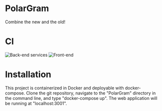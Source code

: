 # PolarGram
Combine the new and the old!

# CI
![Back-end services](https://github.com/LarsvdBrandt/PolarGram/workflows/Back-end%20CI/badge.svg)
![Front-end](https://github.com/LarsvdBrandt/PolarGram/workflows/Front-end%20CI/badge.svg)
 
# Installation
This project is containerized in Docker and deployable with docker-compose. Clone the git repository, navigate to the "PolarGram" directory in the command line, and type "docker-compose up". The web application will be running at "localhost:3001".
